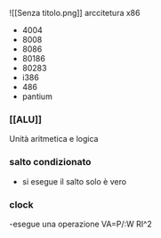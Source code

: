  ![[Senza titolo.png]]
arccitetura x86

- 4004
- 8008
- 8086
- 80186
- 80283
- i386
- 486
- pantium

### [[ALU]]

 Unità aritmetica e logica  

### salto condizionato

- si esegue il salto solo è vero

### clock

-esegue una operazione
 VA=P/:W
 RI^2

